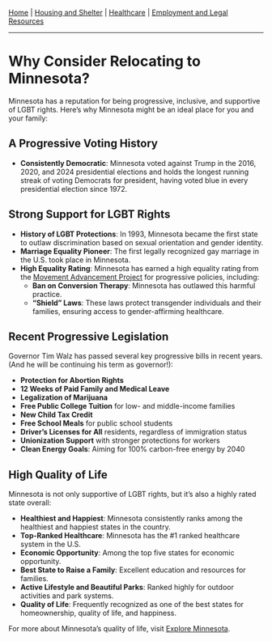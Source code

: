 [Home](/) | [Housing and Shelter](/housing) | [Healthcare](/healthcare) | [Employment and Legal Resources](/employment)

---

# Why Consider Relocating to Minnesota?

Minnesota has a reputation for being progressive, inclusive, and supportive of LGBT rights. Here’s why Minnesota might be an ideal place for you and your family:

## A Progressive Voting History

- **Consistently Democratic**: Minnesota voted against Trump in the 2016, 2020, and 2024 presidential elections and holds the longest running streak of voting Democrats for president, having voted blue in every presidential election since 1972.

## Strong Support for LGBT Rights

- **History of LGBT Protections**: In 1993, Minnesota became the first state to outlaw discrimination based on sexual orientation and gender identity.
- **Marriage Equality Pioneer**: The first legally recognized gay marriage in the U.S. took place in Minnesota.
- **High Equality Rating**: Minnesota has earned a high equality rating from the [Movement Advancement Project](https://www.lgbtmap.org/equality-maps/profile_state/MN) for progressive policies, including:
  - **Ban on Conversion Therapy**: Minnesota has outlawed this harmful practice.
  - **“Shield” Laws**: These laws protect transgender individuals and their families, ensuring access to gender-affirming healthcare.

## Recent Progressive Legislation

Governor Tim Walz has passed several key progressive bills in recent years. (And he will be continuing his term as governor!):
- **Protection for Abortion Rights**
- **12 Weeks of Paid Family and Medical Leave**
- **Legalization of Marijuana**
- **Free Public College Tuition** for low- and middle-income families
- **New Child Tax Credit**
- **Free School Meals** for public school students
- **Driver’s Licenses for All** residents, regardless of immigration status
- **Unionization Support** with stronger protections for workers
- **Clean Energy Goals**: Aiming for 100% carbon-free energy by 2040

## High Quality of Life

Minnesota is not only supportive of LGBT rights, but it’s also a highly rated state overall:
- **Healthiest and Happiest**: Minnesota consistently ranks among the healthiest and happiest states in the country.
- **Top-Ranked Healthcare**: Minnesota has the #1 ranked healthcare system in the U.S.
- **Economic Opportunity**: Among the top five states for economic opportunity.
- **Best State to Raise a Family**: Excellent education and resources for families.
- **Active Lifestyle and Beautiful Parks**: Ranked highly for outdoor activities and park systems.
- **Quality of Life**: Frequently recognized as one of the best states for homeownership, quality of life, and happiness.

For more about Minnesota’s quality of life, visit [Explore Minnesota](https://www.exploreminnesota.com/live).
